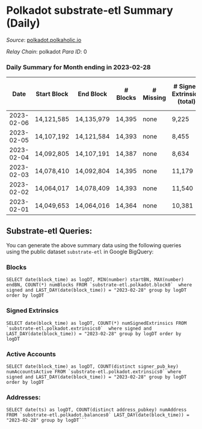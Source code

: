 # Polkadot substrate-etl Summary (Daily)

_Source_: [polkadot.polkaholic.io](https://polkadot.polkaholic.io)

*Relay Chain*: polkadot
*Para ID*: 0



### Daily Summary for Month ending in 2023-02-28


| Date | Start Block | End Block | # Blocks | # Missing | # Signed Extrinsics (total) | # Active Accounts | # Addresses with Balances | # Events | # Transfers | # XCM Transfers In | # XCM Transfers Out |
| ---- | ----------- | --------- | -------- | --------- | --------------------------- | ----------------- | ------------------------- | -------- | ----------- | ------------------ | ------------------- |
| 2023-02-06 | 14,121,585 | 14,135,979 | 14,395 | none | 9,225 | 4,742 | 1,059,228 | 558,138 | 7,095 ($32,607,538) |   |   |
| 2023-02-05 | 14,107,192 | 14,121,584 | 14,393 | none | 8,455 | 4,425 | 1,058,863 | 546,139 | 6,962 ($27,170,820) |   |   |
| 2023-02-04 | 14,092,805 | 14,107,191 | 14,387 | none | 8,634 | 4,460 | 1,058,397 | 547,786 | 6,991 ($39,773,201) |   |   |
| 2023-02-03 | 14,078,410 | 14,092,804 | 14,395 | none | 11,179 | 5,398 | 1,057,938 | 569,985 | 9,000 ($69,529,689) | 271 ($742,760) | 292 ($366,010) |
| 2023-02-02 | 14,064,017 | 14,078,409 | 14,393 | none | 11,540 | 5,766 | 1,057,527 | 577,770 | 9,759 ($54,107,176) | 250 ($655,183) | 289 ($620,827) |
| 2023-02-01 | 14,049,653 | 14,064,016 | 14,364 | none | 10,381 | 4,600 | 1,057,261 | 562,907 | 7,855 ($33,488,189) | 187 ($395,309) | 281 ($357,388) |

## Substrate-etl Queries:
You can generate the above summary data using the following queries using the public dataset `substrate-etl` in Google BigQuery:


### Blocks
```
SELECT date(block_time) as logDT, MIN(number) startBN, MAX(number) endBN, COUNT(*) numBlocks FROM `substrate-etl.polkadot.block0`  where signed and LAST_DAY(date(block_time)) = "2023-02-28" group by logDT order by logDT
```


### Signed Extrinsics
```
SELECT date(block_time) as logDT, COUNT(*) numSignedExtrinsics FROM `substrate-etl.polkadot.extrinsics0`  where signed and LAST_DAY(date(block_time)) = "2023-02-28" group by logDT order by logDT
```


### Active Accounts
```
SELECT date(block_time) as logDT, COUNT(distinct signer_pub_key) numAccountsActive FROM `substrate-etl.polkadot.extrinsics0` where signed and LAST_DAY(date(block_time)) = "2023-02-28" group by logDT order by logDT
```


### Addresses:
```
SELECT date(ts) as logDT, COUNT(distinct address_pubkey) numAddress FROM `substrate-etl.polkadot.balances0` LAST_DAY(date(block_time)) = "2023-02-28" group by logDT```

